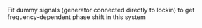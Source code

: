 Fit dummy signals (generator connected directly to lockin)
to get frequency-dependent phase shift in this system

